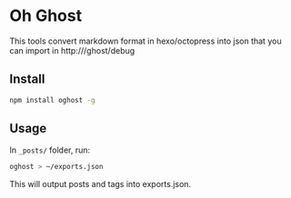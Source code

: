 # Oh Ghost

This tools convert markdown format in hexo/octopress into json that you can import in http://<host>/ghost/debug


## Install

```bash
npm install oghost -g
```


## Usage

In `_posts/` folder, run:

```bash
oghost > ~/exports.json
```


This will output posts and tags into exports.json.
